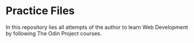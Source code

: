 # Practice Files

In this repository lies all attempts of the author to learn Web Development by following The Odin Project courses. 
